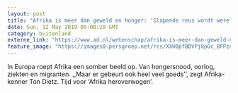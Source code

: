 ```yaml
---
layout: post
title: "Afrika is meer dan geweld en honger: ‘Slapende reus wordt wereldspeler’"
date: Sun, 12 May 2019 09:00:20 GMT
category: buitenland
externe_link: "https://www.ad.nl/wetenschap/afrika-is-meer-dan-geweld-en-honger-slapende-reus-wordt-wereldspeler~ad81ee25/"
feature_image: "https://images0.persgroep.net/rcs/XXH0pfBDVPj8pGc_BFPzdOIOsGY/diocontent/51446772/_fitwidth/400/?appId=21791a8992982cd8da851550a453bd7f&quality=0.7"
---
```


In Europa roept Afrika een somber beeld op. Van hongersnood, oorlog, ziekten en migranten. ,,Maar er gebeurt ook heel veel goeds’’, zegt Afrika-kenner Ton Dietz. Tijd voor ‘Afrika heroverwogen’.
